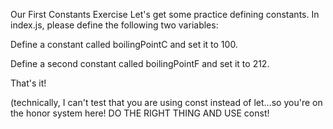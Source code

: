 Our First Constants Exercise
Let's get some practice defining constants. In index.js, please define the following two variables:

Define a constant called boilingPointC and set it to 100. 

Define a second constant called boilingPointF and set it to 212. 

That's it!

(technically, I can't test that you are using const instead of let...so you're on the honor system here! DO THE RIGHT THING AND USE const!
